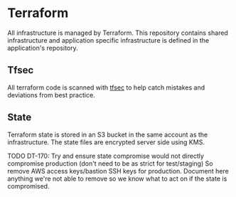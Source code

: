 # Terraform

All infrastructure is managed by Terraform.
This repository contains shared infrastructure and application specific infrastructure is defined in the application's repository.

## Tfsec

All terraform code is scanned with [tfsec](https://github.com/aquasecurity/tfsec) to help catch mistakes and deviations from best practice.

## State

Terraform state is stored in an S3 bucket in the same account as the infrastructure.
The state files are encrypted server side using KMS.

TODO DT-170: Try and ensure state compromise would not directly compromise production (don't need to be as strict for test/staging)
  So remove AWS access keys/bastion SSH keys for production.
  Document here anything we're not able to remove so we know what to act on if the state is compromised.
